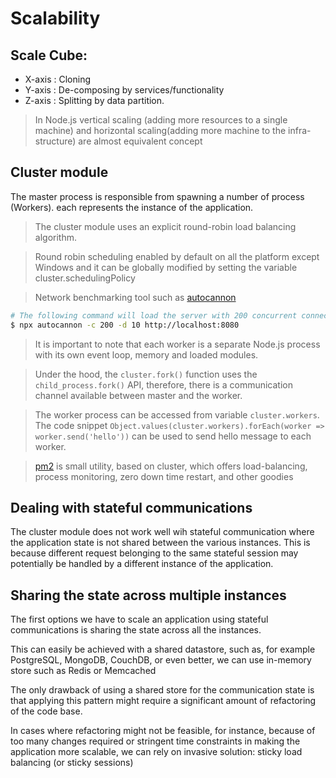 # Scalability

## Scale Cube:
- X-axis : Cloning
- Y-axis : De-composing by services/functionality
- Z-axis : Splitting by data partition.

> In Node.js vertical scaling (adding more resources to a single machine) and horizontal scaling(adding more machine to the infra-structure) are almost equivalent concept

## Cluster module
The master process is responsible from spawning a number of process (Workers). each represents the instance of the application.
> The cluster module uses an explicit round-robin load balancing algorithm. 

> Round robin scheduling enabled by default on all the platform except Windows and it can be globally modified by setting the variable cluster.schedulingPolicy

> Network benchmarking tool such as [autocannon](https://www.npmjs.com/package/autocannon) 

```bash
# The following command will load the server with 200 concurrent connection for 10 seconds
$ npx autocannon -c 200 -d 10 http://localhost:8080
```
> It is important to note that each worker is a separate Node.js process with its own event loop, memory and loaded modules.

> Under the hood, the `cluster.fork()` function uses the `child_process.fork()` API, therefore, there is a communication channel available between master and the worker.

> The worker process can be accessed from variable `cluster.workers`. The code snippet `Object.values(cluster.workers).forEach(worker => worker.send('hello'))` can be used to send hello message to each worker.

> [pm2](https://github.com/Unitech/pm2) is small utility, based on cluster, which offers load-balancing, process monitoring, zero down time restart, and other goodies

## Dealing with stateful communications
The cluster module does not work well wih stateful communication where the application state is not shared between the various instances. This is because different request belonging to the same stateful session may potentially be handled by a different instance of the application.

## Sharing the state across multiple instances
The first options we have to scale an application using stateful communications is sharing the state across all the instances. 

This can easily be achieved with a shared datastore, such as, for example PostgreSQL, MongoDB, CouchDB, or even better, we can use in-memory store such as Redis or Memcached

The only drawback of using a shared store for the communication state is that applying this pattern might require a significant amount of refactoring of the code base.

In cases where refactoring might not be feasible, for instance, because of too many changes required or stringent time constraints in making the application more scalable, we can rely on invasive solution: sticky load balancing (or sticky sessions)